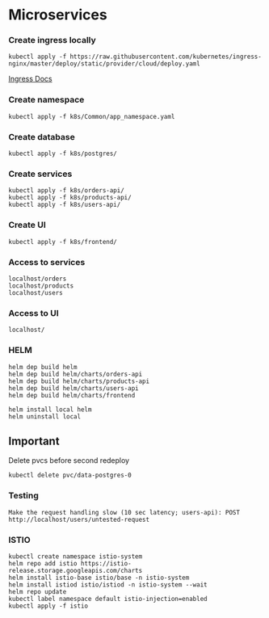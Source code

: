 # Microservices

### Create ingress locally
```
kubectl apply -f https://raw.githubusercontent.com/kubernetes/ingress-nginx/master/deploy/static/provider/cloud/deploy.yaml
```
[Ingress Docs](https://kubernetes.github.io/ingress-nginx/deploy/#quick-start)
### Create namespace
```
kubectl apply -f k8s/Common/app_namespace.yaml
```

### Create database
```
kubectl apply -f k8s/postgres/
```

### Create services
```
kubectl apply -f k8s/orders-api/
kubectl apply -f k8s/products-api/
kubectl apply -f k8s/users-api/
```

### Create UI
```
kubectl apply -f k8s/frontend/
```

### Access to services
```
localhost/orders
localhost/products
localhost/users
```

### Access to UI
```
localhost/
```

### HELM
```
helm dep build helm
helm dep build helm/charts/orders-api
helm dep build helm/charts/products-api
helm dep build helm/charts/users-api
helm dep build helm/charts/frontend

helm install local helm
helm uninstall local
```

## Important
Delete pvcs before second redeploy
```
kubectl delete pvc/data-postgres-0
```

### Testing
```
Make the request handling slow (10 sec latency; users-api): POST http://localhost/users/untested-request
```

### ISTIO
```
kubectl create namespace istio-system
helm repo add istio https://istio-release.storage.googleapis.com/charts
helm install istio-base istio/base -n istio-system
helm install istiod istio/istiod -n istio-system --wait
helm repo update
kubectl label namespace default istio-injection=enabled
kubectl apply -f istio 
```
